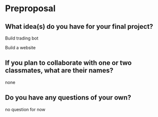 # Preproposal

## What idea(s) do you have for your final project?

Build trading bot

Build a website

## If you plan to collaborate with one or two classmates, what are their names?

none


## Do you have any questions of your own?

no question for now
